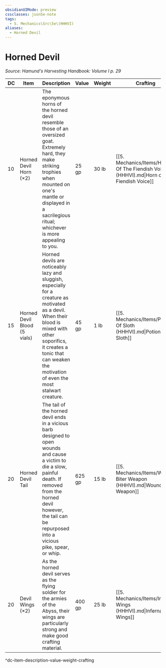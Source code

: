 ```yaml
---
obsidianUIMode: preview
cssclasses: json5e-note
tags:
  - 5. Mechanics\Src\5e\(HHHVI)
aliases:
  - Horned Devil
---
```

# Horned Devil
*Source: Hamund's Harvesting Handbook: Volume I p. 29* 

| DC | Item | Description | Value | Weight | Crafting |
|----|------|-------------|-------|--------|----------|
| 10 | Horned Devil Horn (×2) | The eponymous horns of the horned devil resemble those of an oversized goat. Extremely hard, they make striking trophies when mounted on one's mantle or displayed in a sacrilegious ritual; whichever is more appealing to you. | 25 gp | 30 lb | [[5. Mechanics/Items/Horn Of The Fiendish Voice (HHHVI).md\|Horn of the Fiendish Voice]] |
| 15 | Horned Devil Blood (5 vials) | Horned devils are noticeably lazy and sluggish, especially for a creature as motivated as a devil. When their blood is mixed with other soporifics, it creates a tonic that can weaken the motivation of even the most stalwart creature. | 45 gp | 1 lb | [[5. Mechanics/Items/Potion Of Sloth (HHHVI).md\|Potion of Sloth]] |
| 20 | Horned Devil Tail | The tail of the horned devil ends in a vicious barb designed to open wounds and cause a victim to die a slow, painful death. If removed from the horned devil however, the tail can be repurposed into a vicious pike, spear, or whip. | 625 gp | 15 lb | [[5. Mechanics/Items/Wound Biter Weapon (HHHVI).md\|Wound Biter Weapon]] |
| 20 | Devil Wings (×2) | As the horned devil serves as the flying soldier for the armies of the Abyss, their wings are particularly strong and make good crafting material. | 400 gp | 25 lb | [[5. Mechanics/Items/Infernal Wings (HHHVI).md\|Infernal Wings]] |
^dc-item-description-value-weight-crafting
